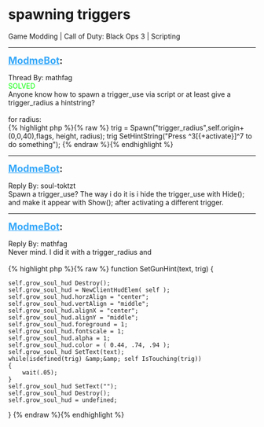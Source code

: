 # spawning triggers
Game Modding | Call of Duty: Black Ops 3 | Scripting

---
<strong style="font-size: 1.4em;"><span style="text-decoration: underline;text-decoration-color: #34a7f9;"><span style="color:#34a7f9;">ModmeBot</span></span>:</strong>

<p>Thread By: mathfag<br /><span style="color:#00ff00;">SOLVED</span><br />Anyone know how to spawn a trigger_use via script or at least give a trigger_radius a hintstring?<br /> <br />for radius:<br />{% highlight php %}{% raw %}
trig = Spawn("trigger_radius",self.origin+(0,0,40),flags, height, radius);
trig SetHintString("Press ^3[{+activate}]^7 to do something");
{% endraw %}{% endhighlight %}
</p>

---
<strong style="font-size: 1.4em;"><span style="text-decoration: underline;text-decoration-color: #34a7f9;"><span style="color:#34a7f9;">ModmeBot</span></span>:</strong>

<p>Reply By: soul-toktzt<br />Spawn a trigger_use? The way i do it is i hide the trigger_use with Hide(); and make it appear with Show(); after activating a different trigger.</p>

---
<strong style="font-size: 1.4em;"><span style="text-decoration: underline;text-decoration-color: #34a7f9;"><span style="color:#34a7f9;">ModmeBot</span></span>:</strong>

<p>Reply By: mathfag<br />Never mind. I did it with a trigger_radius and <br /> <br />{% highlight php %}{% raw %}
function SetGunHint(text, trig)
{

    self.grow_soul_hud Destroy();
    self.grow_soul_hud = NewClientHudElem( self );
    self.grow_soul_hud.horzAlign = "center";
    self.grow_soul_hud.vertAlign = "middle";
    self.grow_soul_hud.alignX = "center";
    self.grow_soul_hud.alignY = "middle";
    self.grow_soul_hud.foreground = 1;
    self.grow_soul_hud.fontscale = 1;
    self.grow_soul_hud.alpha = 1;
    self.grow_soul_hud.color = ( 0.44, .74, .94 );
    self.grow_soul_hud SetText(text);
    while(isdefined(trig) &amp;&amp; self IsTouching(trig))
    {
        wait(.05);
    }
    self.grow_soul_hud SetText("");
    self.grow_soul_hud Destroy();
    self.grow_soul_hud = undefined;
}
{% endraw %}{% endhighlight %}
</p>

